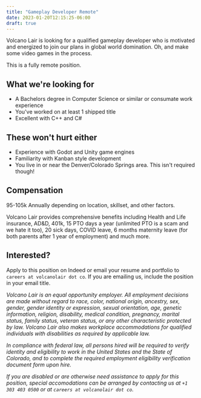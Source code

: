 ```yaml
---
title: "Gameplay Developer Remote"
date: 2023-01-20T12:15:25-06:00
draft: true
---
```


Volcano Lair is looking for a qualified gameplay developer who is motivated and energized to join our plans in global world domination. Oh, and make some video games in the process.

This is a fully remote position.

## What we're looking for
* A Bachelors degree in Computer Science or similar or consumate work experience
* You've worked on at least 1 shipped title
* Excellent with C++ and C#

## These won't hurt either
* Experience with Godot and Unity game engines
* Familiarity with Kanban style development
* You live in or near the Denver/Colorado Springs area. This isn't required though!

## Compensation
95-105k Annually depending on location, skillset, and other factors.

Volcano Lair provides comprehensive benefits including Health and Life insurance, AD&D, 401k, 15 PTO days a year (unlimited PTO is a scam and we hate it too), 20 sick days, COVID leave, 6 months maternity leave (for both parents after 1 year of employment) and much more.

## Interested?
Apply to this position on Indeed or email your resume and portfolio to `careers at volcanolair dot co`. If you are emailing us, include the position in your email title.

*Volcano Lair is an equal opportunity employer. All employment decisions are made without regard to race, color, national origin, ancestry, sex, gender, gender identity or expression, sexual orientation, age, genetic information, religion, disability, medical condition, pregnancy, marital status, family status, veteran status, or any other characteristic protected by law. Volcano Lair also makes workplace accommodations for qualified individuals with disabilities as required by applicable law.*

*In compliance with federal law, all persons hired will be required to verify identity and eligibility to work in the United States and the State of Colorado, and to complete the required employment eligibility verification document form upon hire.*

*If you are disabled or are otherwise need assistance to apply for this position, special accomodations can be arranged by contacting us at `+1 303 403 0500` or at `careers at volcanolair dot co`.*